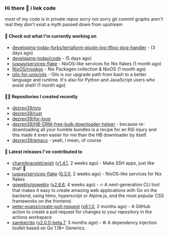 ### Hi there 👋 i liek code
most of my code is in private repos sorry not sorry git commit graphs aren't real they don't exist a myth passed down from upstream

#### 👷 Check out what I'm currently working on

- [developing-today-forks/terraform-plugin-log-tflog-slog-handler](https://github.com/developing-today-forks/terraform-plugin-log-tflog-slog-handler) -  (3 days ago)
- [developing-today/code](https://github.com/developing-today/code) -  (5 days ago)
- [juspay/services-flake](https://github.com/juspay/services-flake) - NixOS-like services for Nix flakes (1 month ago)
- [NixOS/nixpkgs](https://github.com/NixOS/nixpkgs) - Nix Packages collection &amp; NixOS (1 month ago)
- [oils-for-unix/oils](https://github.com/oils-for-unix/oils) - Oils is our upgrade path from bash to a better language and runtime.  It&#39;s also for Python and JavaScript users who avoid shell! (1 month ago)

#### 👨‍💻 Repositories I created recently

- [dezren39/org](https://github.com/dezren39/org)
- [dezren39/rust](https://github.com/dezren39/rust)
- [dezren39/for-loop](https://github.com/dezren39/for-loop)
- [dezren39/HB-DRM-free-bulk-downloader-helper](https://github.com/dezren39/HB-DRM-free-bulk-downloader-helper) - because re-downloading all your humble bundles is a recipe for an RSI injury and this made it even easier for me than the HB downloader by itself.
- [dezren39/emacs](https://github.com/dezren39/emacs) - yeah, i mean, of course

#### 🚀 Latest releases I've contributed to

- [charmbracelet/wish](https://github.com/charmbracelet/wish) ([v1.4.1](https://github.com/charmbracelet/wish/releases/tag/v1.4.1), 2 weeks ago) - Make SSH apps, just like that! 💫
- [juspay/services-flake](https://github.com/juspay/services-flake) ([0.3.0](https://github.com/juspay/services-flake/releases/tag/0.3.0), 2 weeks ago) - NixOS-like services for Nix flakes
- [gowebly/gowebly](https://github.com/gowebly/gowebly) ([v2.6.6](https://github.com/gowebly/gowebly/releases/tag/v2.6.6), 4 weeks ago) - 🔥 A next-generation CLI tool that makes it easy to create amazing web applications with Go on the backend, using htmx, hyperscript or Alpine.js, and the most popular CSS frameworks on the frontend.
- [peter-evans/create-pull-request](https://github.com/peter-evans/create-pull-request) ([v6.1.0](https://github.com/peter-evans/create-pull-request/releases/tag/v6.1.0), 2 months ago) - A GitHub action to create a pull request for changes to your repository in the actions workspace
- [samber/do](https://github.com/samber/do) ([v2.0.0-beta.7](https://github.com/samber/do/releases/tag/v2.0.0-beta.7), 3 months ago) - ⚙️  A dependency injection toolkit based on Go 1.18&#43; Generics.
